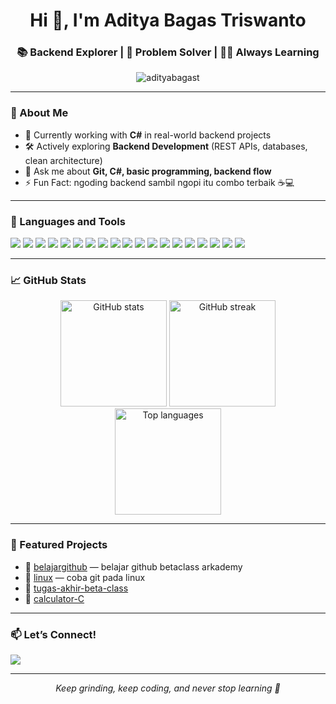 <h1 align="center">Hi 👋, I'm Aditya Bagas Triswanto</h1>
<h3 align="center">📚 Backend Explorer | 🎯 Problem Solver | 🧑‍💻 Always Learning</h3>

<p align="center">
  <img src="https://komarev.com/ghpvc/?username=adityabagast&label=Profile%20views&color=0e75b6&style=flat" alt="adityabagast" />
</p>

---

### 🧠 About Me

- 💼 Currently working with **C#** in real-world backend projects  
- 🛠️ Actively exploring **Backend Development** (REST APIs, databases, clean architecture)  
- 💬 Ask me about **Git, C#, basic programming, backend flow**  
- ⚡ Fun Fact: ngoding backend sambil ngopi itu combo terbaik ☕💻  

---

### 🧰 Languages and Tools

<p align="left">
  <!-- Backend & Languages -->
  <img src="https://img.shields.io/badge/C%23-239120?style=flat&logo=c-sharp&logoColor=white" />
  <img src="https://img.shields.io/badge/.NET-512BD4?style=flat&logo=dotnet&logoColor=white" />
  <img src="https://img.shields.io/badge/ASP.NET Core-512BD4?style=flat&logo=.net&logoColor=white" />
  <img src="https://img.shields.io/badge/PHP-777BB4?style=flat&logo=php&logoColor=white" />

  <!-- Databases -->
  <img src="https://img.shields.io/badge/SQL Server-CC2927?style=flat&logo=microsoft-sql-server&logoColor=white" />
  <img src="https://img.shields.io/badge/MySQL-4479A1?style=flat&logo=mysql&logoColor=white" />
  <img src="https://img.shields.io/badge/MongoDB-47A248?style=flat&logo=mongodb&logoColor=white" />

  <!-- Frontend & Styling -->
  <img src="https://img.shields.io/badge/HTML-E34F26?style=flat&logo=html5&logoColor=white" />
  <img src="https://img.shields.io/badge/CSS-1572B6?style=flat&logo=css3&logoColor=white" />
  <img src="https://img.shields.io/badge/JavaScript-F7DF1E?style=flat&logo=javascript&logoColor=black" />
  <img src="https://img.shields.io/badge/Tailwind CSS-38B2AC?style=flat&logo=tailwind-css&logoColor=white" />
  <img src="https://img.shields.io/badge/Bootstrap-7952B3?style=flat&logo=bootstrap&logoColor=white" />

  <!-- DevOps / Tools -->
  <img src="https://img.shields.io/badge/Docker-2496ED?style=flat&logo=docker&logoColor=white" />
  <img src="https://img.shields.io/badge/Vercel-000000?style=flat&logo=vercel&logoColor=white" />
  <img src="https://img.shields.io/badge/Laragon-0E83CD?style=flat&logo=laravel&logoColor=white" />
  <img src="https://img.shields.io/badge/Git-F05032?style=flat&logo=git&logoColor=white" />

  <!-- Editor / OS -->
  <img src="https://img.shields.io/badge/VS Code-007ACC?style=flat&logo=visual-studio-code&logoColor=white" />
  <img src="https://img.shields.io/badge/Visual Studio-5C2D91?style=flat&logo=visual-studio&logoColor=white" />
  <img src="https://img.shields.io/badge/Linux-FCC624?style=flat&logo=linux&logoColor=black" />
</p>

---

### 📈 GitHub Stats

<p align="center">
  <img height="170" src="https://github-readme-stats.vercel.app/api?username=adityabagast&show_icons=true&theme=tokyonight" alt="GitHub stats" />
  <img height="170" src="https://github-readme-streak-stats.herokuapp.com/?user=adityabagast&theme=tokyonight" alt="GitHub streak" />
  <img height="170" src="https://github-readme-stats.vercel.app/api/top-langs/?username=adityabagast&layout=compact&theme=tokyonight" alt="Top languages" />
</p>

---

### 📌 Featured Projects

- 🔗 [belajargithub](https://github.com/adityabagast/belajargithub) — belajar github betaclass arkademy  
- 🔗 [linux](https://github.com/adityabagast/linux) — coba git pada linux  
- 🔗 [tugas-akhir-beta-class](https://github.com/adityabagast/tugas-akhir-beta-class)  
- 🔗 [calculator-C](https://github.com/adityabagast/calculator-C)  

---

### 📫 Let’s Connect!

<p>
  <a href="https://www.linkedin.com/in/adityabagast" target="_blank">
    <img src="https://img.shields.io/badge/LinkedIn-0077B5?style=flat&logo=linkedin&logoColor=white"/>
  </a>
</p>

---

<p align="center"><i>Keep grinding, keep coding, and never stop learning 🚀</i></p>
